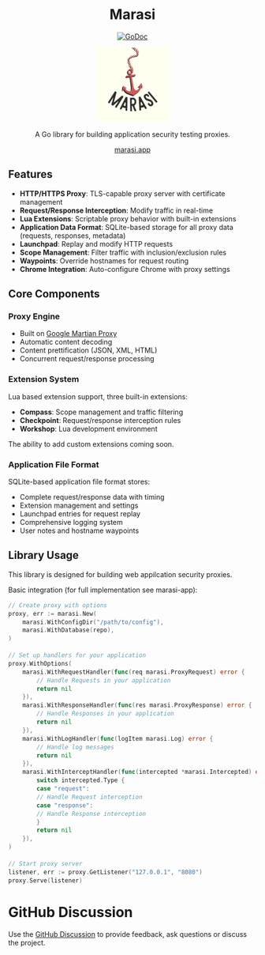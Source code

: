 <div align="center">

# Marasi

[![GoDoc](https://godoc.org/github.com/tfkr-ae/marasi?status.png)](https://godoc.org/github.com/tfkr-ae/marasi)

<img src="images/logo.svg" width="150" alt="Marasi">

A Go library for building application security testing proxies.

[marasi.app](https://marasi.app)
</div>

## Features

- **HTTP/HTTPS Proxy**: TLS-capable proxy server with certificate management
- **Request/Response Interception**: Modify traffic in real-time
- **Lua Extensions**: Scriptable proxy behavior with built-in extensions
- **Application Data Format**: SQLite-based storage for all proxy data (requests, responses, metadata)
- **Launchpad**: Replay and modify HTTP requests
- **Scope Management**: Filter traffic with inclusion/exclusion rules
- **Waypoints**: Override hostnames for request routing
- **Chrome Integration**: Auto-configure Chrome with proxy settings

## Core Components

### Proxy Engine
- Built on [Google Martian Proxy](https://github.com/google/martian)
- Automatic content decoding
- Content prettification (JSON, XML, HTML)
- Concurrent request/response processing

### Extension System
Lua based extension support, three built-in extensions:
- **Compass**: Scope management and traffic filtering
- **Checkpoint**: Request/response interception rules
- **Workshop**: Lua development environment

The ability to add custom extensions coming soon.


### Application File Format
SQLite-based application file format stores:
- Complete request/response data with timing
- Extension management and settings
- Launchpad entries for request replay
- Comprehensive logging system
- User notes and hostname waypoints

## Library Usage

This library is designed for building web appilcation security proxies. 

Basic integration (for full implementation see marasi-app):

```go
// Create proxy with options
proxy, err := marasi.New(
    marasi.WithConfigDir("/path/to/config"),
    marasi.WithDatabase(repo),
)

// Set up handlers for your application
proxy.WithOptions(
    marasi.WithRequestHandler(func(req marasi.ProxyRequest) error {
        // Handle Requests in your application
        return nil
    }),
    marasi.WithResponseHandler(func(res marasi.ProxyResponse) error {
        // Handle Responses in your application
        return nil
    }),
    marasi.WithLogHandler(func(logItem marasi.Log) error {
        // Handle log messages
        return nil
    }),
    marasi.WithInterceptHandler(func(intercepted *marasi.Intercepted) error {
        switch intercepted.Type {
        case "request":
        // Handle Request interception
        case "response":
        // Handle Response interception
        }
        return nil
    }),
)

// Start proxy server
listener, err := proxy.GetListener("127.0.0.1", "8080")
proxy.Serve(listener)
```
# GitHub Discussion
Use the [GitHub Discussion](https://github.com/tfkr-ae/marasi/discussions) to provide feedback, ask questions or discuss the project.